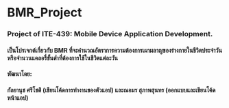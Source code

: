 # BMR_Project
### Project of ITE-439: Mobile Device Application Development.
#### เป็นโปรเจกต์เกี่ยวกับ BMR ที่จะคำนวณอัตราการความต้องการเผาผลาญของร่างกายในชีวิตประจำวัน หรือจำนวนแคลอรี่ขั้นต่ำที่ต้องการใช้ในชีวิตแต่ละวัน
#### พัฒนาโดย:
#### กัลยานุช ศรีโชติ (เขียนโค้ดการทำงานของตัวแอป) และณอมร สุภาพสุนทร (ออกแบบและเขียนโค้ดหน้าแอป)
